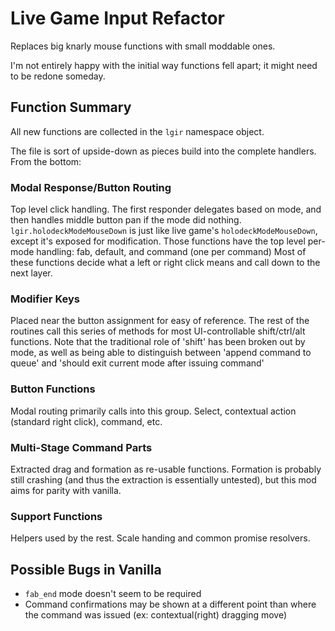 # Live Game Input Refactor

Replaces big knarly mouse functions with small moddable ones.

I'm not entirely happy with the initial way functions fell apart; it might need to be redone someday.

## Function Summary

All new functions are collected in the `lgir` namespace object.

The file is sort of upside-down as pieces build into the complete handlers. From the bottom:

### Modal Response/Button Routing

Top level click handling. The first responder delegates based on mode, and then handles middle button pan if the mode did nothing. `lgir.holodeckModeMouseDown` is just like live game's `holodeckModeMouseDown`, except it's exposed for modification. Those functions have the top level per-mode handling: fab, default, and command (one per command)  Most of these functions decide what a left or right click means and call down to the next layer.

### Modifier Keys

Placed near the button assignment for easy of reference. The rest of the routines call this series of methods for most UI-controllable shift/ctrl/alt functions. Note that the traditional role of 'shift' has been broken out by mode, as well as being able to distinguish between 'append command to queue' and 'should exit current mode after issuing command'

### Button Functions

Modal routing primarily calls into this group.  Select, contextual action (standard right click), command, etc.

### Multi-Stage Command Parts

Extracted drag and formation as re-usable functions. Formation is probably still crashing (and thus the extraction is essentially untested), but this mod aims for parity with vanilla.

### Support Functions

Helpers used by the rest. Scale handing and common promise resolvers.

## Possible Bugs in Vanilla

- `fab_end` mode doesn't seem to be required
- Command confirmations may be shown at a different point than where the command was issued (ex: contextual(right) dragging move)

